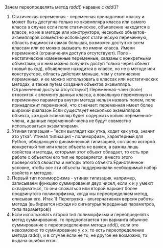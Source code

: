 Зачем переопределять метод _radd_() наравне с _add_()?
1. Статическая переменная - переменная принадлежит классу и может быть доступна только из экземпляра класса или самого класса в случае если поле
статическое, объявление находится в классе, но не в методе или конструкторе, несколько объектов-экземпляров совместно используют статическую
переменную, область видимости самая большая, возможен доступ ко всем классам или ее можно вызывать по имени класса. Имени 
переменной (ограничения доступа отсутствуют). Поле - нестатические измененные переменные, связаны с конкретными объектами, и к ним можно получить доступ
только через объект (новый выход), объявление находится в классе, но не в методе или конструкторе, область действия меньше, чем у статических переменных,
и ее можно использовать в классах или нестатических методах, а также путем создания объектов экземпляра. (Ограничения доступа отсутствуют)
Переменная-член (поле) относится к элементу данных класса, а локальную переменную и переменную параметра внутри метода нельзя назвать полем, поле
принадлежит переменной, что означает: переменная имеет более широкий диапазон.Если существует несколько экземпляров объекта, каждый экземпляр будет
содержать копию переменной-члена, и данные переменной-члена не будут совместно использоваться экземплярами.
2. Утиная типизация – "если выглядит как утка, ходит как утка, значит это утка". Утиная типизация - полиморфизм, характерный для Python, обладающего
динамической типизацией, согласно которой конкретный тип или класс объекта не важен, а важны лишь свойства и методы, которыми этот объект обладает, то
есть при работе с объектом его тип не проверяется, вместо этого проверяются свойства и методы этого объекта.Единственное условие, чтобы все эти объекты
поддерживали необходимый набор свойств и методов.
3. Первый тип полиморфизма - утиная типизация, например, записываем функцию суммирования двух чисел, если x и y умеют складываться, то они сложаться или
второй вариант более продвинутого полиморфизма, когда мы переопределяем метод, описывая его. Итак 1) Перегрузка - альтернативная версия работы метода
(выбирается исходя из сигнатуры(переданных параметров, типа параметров))
4. Если использовать второй тип полиморфизма и переопределять метод суммирования, то предполагается три варианта обычное суммирование с переопределением
метода add(), если это невозможно то суммирование y к x, то есть переопределение метода radd(), и в случае если не то, не другое не возможно, то выдача
ошибки error.
